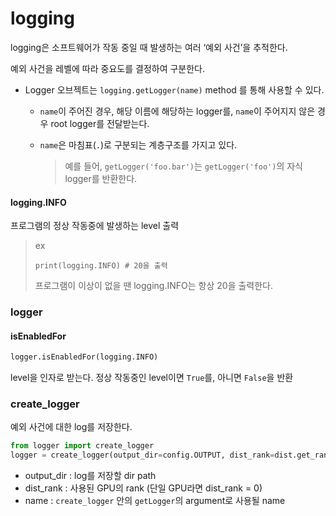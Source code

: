 # logging



 logging은 소프트웨어가 작동 중일 때 발생하는 여러 ‘예외 사건’을 추적한다.

예외 사건을 레벨에 따라 중요도를 결정하여 구분한다.



- Logger 오브젝트는 `logging.getLogger(name)` method 를 통해 사용할 수 있다.

  - `name`이 주어진 경우, 해당 이름에 해당하는 logger를, `name`이 주어지지 않은 경우 root logger를 전달받는다.

  - `name`은 마침표(`.`)로 구분되는 계층구조를 가지고 있다.

    > 예를 들어, `getLogger('foo.bar')`는 `getLogger('foo')`의 자식 logger를 반환한다.



#### logging.INFO

프로그램의 정상 작동중에 발생하는 level 출력

> ex 
>
> ```
> print(logging.INFO) # 20을 출력
> ```
>
> 프로그램이 이상이 없을 땐 logging.INFO는 항상 20을 출력한다.



### logger

#### isEnabledFor

```python
logger.isEnabledFor(logging.INFO)
```

level을 인자로 받는다. 정상 작동중인 level이면 `True`를, 아니면 `False`을 반환



### create_logger

예외 사건에 대한 log를 저장한다.

```python
from logger import create_logger
logger = create_logger(output_dir=config.OUTPUT, dist_rank=dist.get_rank(), name=f"{config.MODEL.NAME}")
```

- output_dir : log를 저장할 dir path
- dist_rank : 사용된 GPU의 rank (단일 GPU라면 dist_rank = 0)
- name : `create_logger` 안의 `getLogger`의 argument로 사용될 name
